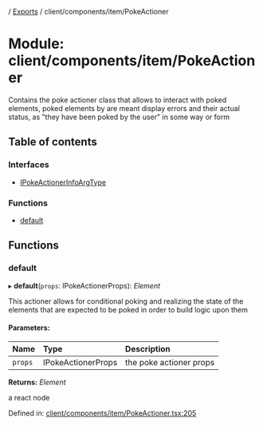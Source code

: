 [](../README.md) / [Exports](../modules.md) / client/components/item/PokeActioner

# Module: client/components/item/PokeActioner

Contains the poke actioner class that allows to interact with poked elements,
poked elements by are meant display errors and their actual status, as
"they have been poked by the user" in some way or form

## Table of contents

### Interfaces

- [IPokeActionerInfoArgType](../interfaces/client_components_item_pokeactioner.ipokeactionerinfoargtype.md)

### Functions

- [default](client_components_item_pokeactioner.md#default)

## Functions

### default

▸ **default**(`props`: IPokeActionerProps): *Element*

This actioner allows for conditional poking and realizing the state
of the elements that are expected to be poked in order to build
logic upon them

#### Parameters:

Name | Type | Description |
:------ | :------ | :------ |
`props` | IPokeActionerProps | the poke actioner props   |

**Returns:** *Element*

a react node

Defined in: [client/components/item/PokeActioner.tsx:205](https://github.com/onzag/itemize/blob/0e9b128c/client/components/item/PokeActioner.tsx#L205)
